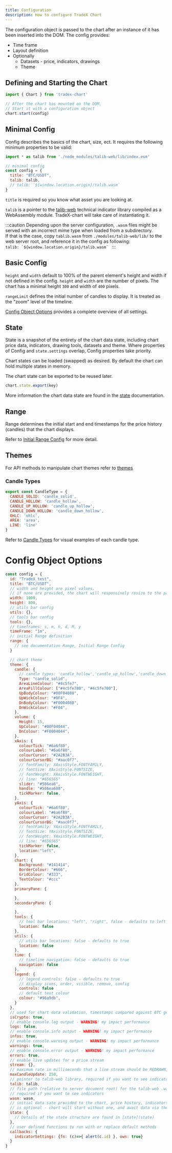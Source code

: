 ```yaml
---
title: Configuration
description: How to configure TradeX Chart
---
```


The configuration object is passed to the chart after an instance of it has been inserted into the DOM. The config provides:

* Time frame
* Layout definition
* Optionally
  * Datasets - price, indicators, drawings
  * Theme

## Defining and Starting the Chart

```javascript
import { Chart } from 'tradex-chart'

// After the chart has mounted on the DOM,
// Start it with a configuration object
chart.start(config)
```

## Minimal Config

Config describes the basics of the chart, size, ect. It requires the following minimum properties to be valid:

```javascript
import * as talib from './node_modules/talib-web/lib/index.esm'

// minimal config
const config = {
  title: "BTC/USDT",
  talib: talib,
  // talib: `${window.location.origin}/talib.wasm`
}
```
``title`` is required so you know what asset you are looking at.

``talib`` is a pointer to the [talib-web](https://https//anchegt.github.io/talib-web/) technical indicator library compiled as a WebAssembly module. TradeX-chart will take care of instantiating it.

:::caution
Depending upon the server configuration, ``.wasm`` files might be served with an incorrect mime type when loaded from a subdirectory.  
If that is the case, copy ``tablib.wasm`` from ``./modules/talib-web/lib/`` to the web server root, and reference it in the config as following:  
``talib: `${window.location.origin}/talib.wasm` ``
:::

## Basic Config

``height`` and ``width`` default to 100% of the parent element's height and width if not defined in the config. ``height`` and ``width`` are the number of pixels. The chart has a minimal height `300` and width of `400` pixels.

``rangeLimit`` defines the initial number of candles to display. It is treated as the "zoom" level of the timeline. 

[Config Object Options](#config-object-options) provides a complete overview of all settings.

## State

State is a snapshot of the entirety of the chart data state, including chart price data, indicators, drawing tools, datasets and theme. Where properties of Config and ``state.settings`` overlap, Config properties take priority.

Chart states can be loaded (swapped) as desired. By default the chart can hold multiple states in memory.

The chart state can be exported to be reused later.

```javascript
chart.state.export(key)
```

More information the chart data state are found in the [state](../state) documentation.

## Range

Range determines the initial start and end timestamps for the price history (candles) that the chart displays.

Refer to [Initial Range Config](../range#initial-range-config) for more detail.

## Themes

For API methods to manipulate chart themes refer to [themes](../themes)

### Candle Types

```javascript
export const CandleType = {
  CANDLE_SOLID: 'candle_solid',
  CANDLE_HOLLOW: 'candle_hollow',
  CANDLE_UP_HOLLOW: 'candle_up_hollow',
  CANDLE_DOWN_HOLLOW: 'candle_down_hollow',
  OHLC: 'ohlc',
  AREA: 'area',
  LINE: 'line'
}
```
Refer to [Candle Types](themes#candle-types) for visual examples of each candle type.


# Config Object Options

```javascript
const config = {
  id: "TradeX_test",
  title: "BTC/USDT",
  // width and height are pixel values.
  // if none are provided, the chart will responsively resize to the parent element that contains it
  width: 1000,
  height: 800,
  // utils bar config
  utils: {},
  // tools bar config
  tools: {},
  // timeframes: s, m, h, d, M, y
  timeFrame: "1m",
  // initial Range definition
  range: {
    // see documentation Range, Initial Range Config
  }

  // chart theme
  theme: {
    candle: {
      // candle types: 'candle_hollow','candle_up_hollow','candle_down_hollow','ohlc','area','line'
      Type: "candle_solid",
      AreaLineColour: "#4c5fe7",
      AreaFillColour: ["#4c5fe780", "#4c5fe700"],
      UpBodyColour: "#00F04088",
      UpWickColour: "#0F4",
      DnBodyColour: "#F0004088",
      DnWickColour: "#F04",
    },
    volume: {
      Height: 15,
      UpColour: "#00F04044",
      DnColour: "#F0004044",
    },
    xAxis: {
      colourTick: "#6a6f80",
      colourLabel: "#6a6f80",
      colourCursor: "#2A2B3A",
      colourCursorBG: "#aac0f7",
      // fontFamily: XAxisStyle.FONTFAMILY,
      // fontSize: XAxisStyle.FONTSIZE,
      // fontWeight: XAxisStyle.FONTWEIGHT,
      // line: "#656565"
      slider: "#586ea6",
      handle: "#586ea688",
      tickMarker: false,
    },
    yAxis: {
      colourTick: "#6a6f80",
      colourLabel: "#6a6f80",
      colourCursor: "#2A2B3A",
      colourCursorBG: "#aac0f7",
      // fontFamily: YAxisStyle.FONTFAMILY,
      // fontSize: YAxisStyle.FONTSIZE,
      // fontWeight: YAxisStyle.FONTWEIGHT,
      // line: "#656565"
      tickMarker: false,
      location:"left",
    },
    chart: {
      Background: "#141414",
      BorderColour: "#666",
      GridColour: "#333",
      TextColour: "#ccc"
    },
    primaryPane: {

    },
    secondaryPane: {

    },
    tools: {
      // tool bar locations: "left", "right", false - defaults to left
      location: false
    },
    utils: {
      // utils bar locations: false - defaults to true
      location: false
    },
    time: {
      // timeline navigation: false - defaults to true
      navigation: false
    },
    legend: {
      // legend controls: false - defaults to true
      // display icons, order, visible, remove, config
      controls: false
      // default text colour
      colour: "#96a9db",
    }
  },
  // used for chart data validation, timestamps compared against BTC genisis block
  isCrypto: true,
  // enable console.log output - WARNING! my impact performance
  logs: false,
  // enable console.info output - WARNING! my impact performance
  infos: true,
  // enable console.warning output - WARNING! my impact performance
  warnings: true,
  // enable console.error output - WARNING! my impact performance
  errors: true,
  // enable live updates for a price stream
  stream: {},
  // maximum rate in milliseconds that a live stream should be REDRAWN, does not throttle actual stream rate
  maxCandleUpdate: 250,
  // pointer to talib-web library, required if you want to see indicators
  talib: talib,
  // file path (relative to server document root) for the talib-web .wasm file
  // required if you want to see indicators
  wasm: wasm,
  // initial data sate provided to the chart, price history, indicators, datasets
  // is optional - chart will start without one, and await data via the API
  state: {
    // Details of the state structure are found in [state](state)
  },
  // user defined functions to run with or replace default methods
  callbacks: {
    indicatorSettings: {fn: (c)=>{ alert(c.id) }, own: true}
  }
}
```
